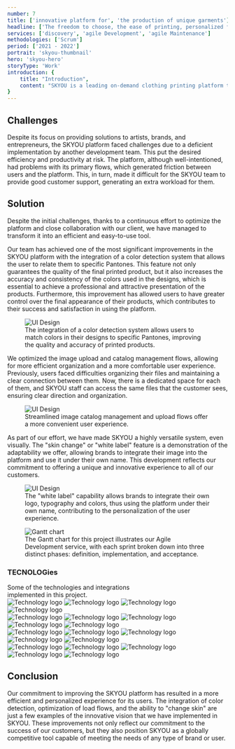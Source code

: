```yaml
---
number: 7
title: ['innovative platform for', 'the production of unique garments']
headline: ['The freedom to choose, the ease of printing, personalized fashion at your fingertips.']
services: ['discovery', 'agile Development', 'agile Maintenance']
methodologies: ['Scrum']
period: ['2021 - 2022']
portrait: 'skyou-thumbnail'
hero: 'skyou-hero'
storyType: 'Work'
introduction: {
    title: "Introduction",
    content: "SKYOU is a leading on-demand clothing printing platform that provides artists, brands, and entrepreneurs with the opportunity to materialize their creations. With its advanced 3D design tool and factories in various locations around the world, SKYOU eliminates the obstacles of minimum order requirements and offers solutions through its expertise in digital printing techniques, laser cutting, sewing, and direct shipping to anywhere in the world.",
}
---
```


<div>
    <h2>Challenges</h2>
    <p>Despite its focus on providing solutions to artists, brands, and entrepreneurs, the SKYOU platform faced challenges due to a deficient implementation by another development team. This put the desired efficiency and productivity at risk. The platform, although well-intentioned, had problems with its primary flows, which generated friction between users and the platform. This, in turn, made it difficult for the SKYOU team to provide good customer support, generating an extra workload for them.</p>
</div>
<div>
    <h2>Solution</h2>
    <p>Despite the initial challenges, thanks to a continuous effort to optimize the platform and close collaboration with our client, we have managed to transform it into an efficient and easy-to-use tool.</p>
    <p>Our team has achieved one of the most significant improvements in the SKYOU platform with the integration of a color detection system that allows the user to relate them to specific Pantones. This feature not only guarantees the quality of the final printed product, but it also increases the accuracy and consistency of the colors used in the designs, which is essential to achieve a professional and attractive presentation of the products. Furthermore, this improvement has allowed users to have greater control over the final appearance of their products, which contributes to their success and satisfaction in using the platform.</p>
</div>
<div>
    <figure>
        <img loading="lazy" src="/work/skyou-figure1.jpg" alt="UI Design"/>
        <figcaption class="story_story__mainContent__caption__IQRnS">The integration of a color detection system allows users to match colors in their designs to specific Pantones, improving the quality and accuracy of printed products.</figcaption>
    </figure>    
</div>
<div>
    <p>We optimized the image upload and catalog management flows, allowing for more efficient organization and a more comfortable user experience. Previously, users faced difficulties organizing their files and maintaining a clear connection between them. Now, there is a dedicated space for each of them, and SKYOU staff can access the same files that the customer sees, ensuring clear direction and organization.</p>
</div>
<div>
    <figure>
        <img loading="lazy" src="/work/skyou-figure2.jpg" alt="UI Design"/>
        <figcaption class="story_story__mainContent__caption__IQRnS">Streamlined image catalog management and upload flows offer a more convenient user experience.</figcaption>
    </figure>    
</div>
<div>
    <p>As part of our effort, we have made SKYOU a highly versatile system, even visually. The "skin change" or "white label" feature is a demonstration of the adaptability we offer, allowing brands to integrate their image into the platform and use it under their own name. This development reflects our commitment to offering a unique and innovative experience to all of our customers.</p>
</div>
<div>
    <figure>
        <img loading="lazy" src="/work/skyou-figure3.jpg" alt="UI Design"/>
        <figcaption class="story_story__mainContent__caption__IQRnS">The "white label" capability allows brands to integrate their own logo, typography and colors, thus using the platform under their own name, contributing to the personalization of the user experience.</figcaption>
    </figure>    
</div>
<div class="story_story__mainContent__gantt__TErEp">
    <figure>
        <img loading="lazy" src="/work/project-chart-en--double.svg" alt="Gantt chart"/>
        <figcaption class="story_story__mainContent__caption__IQRnS">The Gantt chart for this project illustrates our Agile Development service, with each sprint broken down into three distinct phases: definition, implementation, and acceptance.</figcaption>
    </figure>
</div>
<div class="story_story__mainContent__technologies__v5XXm">
    <div>
        <h3>TECNOLOGies</h3>
        <span>Some of the technologies and integrations <br/>implemented in this project.</span>
    </div>   
    <div class="story_story__mainContent__technologies__images__6NSg5">
        <div>
            <img loading="lazy" alt="Technology logo" src="/technologies/aws.svg"/>
            <img loading="lazy" alt="Technology logo" src="/technologies/ubuntu.svg"/>
            <img loading="lazy" alt="Technology logo" src="/technologies/java.svg"/>
            <img loading="lazy" alt="Technology logo" src="/technologies/postgresql.svg"/>
        </div>
        <div>
            <img loading="lazy" alt="Technology logo" src="/technologies/spring.svg"/>
            <img loading="lazy" alt="Technology logo" src="/technologies/gitlab.svg"/>
            <img loading="lazy" alt="Technology logo" src="/technologies/github.svg"/>
            <img loading="lazy" alt="Technology logo" src="/technologies/postman.svg" class="story_story__mainContent__technologies__images__large__KxVD1"/>
            <img loading="lazy" alt="Technology logo" src="/technologies/shopify.svg"/>
        </div>
        <div>
            <img loading="lazy" alt="Technology logo" src="/technologies/vue.svg"/>
            <img loading="lazy" alt="Technology logo" src="/technologies/html.svg"/>
            <img loading="lazy" alt="Technology logo" src="/technologies/css.svg"/>
            <img loading="lazy" alt="Technology logo" src="/technologies/javascript.svg"/>
            <img loading="lazy" alt="Technology logo" src="/technologies/rest.svg" class="story_story__mainContent__technologies__images__large__KxVD1"/>
        </div>
        <div>            
            <img loading="lazy" alt="Technology logo" src="/technologies/apache.svg" class="story_story__mainContent__technologies__images__large__KxVD1"/>
            <img loading="lazy" alt="Technology logo" src="/technologies/tomcat.svg"/>
            <img loading="lazy" alt="Technology logo" src="/technologies/gradle.svg"/>
            <img loading="lazy" alt="Technology logo" src="/technologies/mavenFeather.svg"/>
            <img loading="lazy" alt="Technology logo" src="/technologies/npm.svg" class="story_story__mainContent__technologies__images__large__KxVD1"/>
        </div>
    </div>     
</div>
<div>
    <h2>Conclusion</h2>
    <p>Our commitment to improving the SKYOU platform has resulted in a more efficient and personalized experience for its users. The integration of color detection, optimization of load flows, and the ability to "change skin" are just a few examples of the innovative vision that we have implemented in SKYOU. These improvements not only reflect our commitment to the success of our customers, but they also position SKYOU as a globally competitive tool capable of meeting the needs of any type of brand or user.</p>
</div>